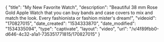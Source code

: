 {
    "title": "My New Favorite Watch",
    "description": "Beautiful 38 mm Rose Gold Apple Watch that you can buy bands and case covers to mix and match the look. Every fashionista or fashion mister's dream!",
    "videoid": "170827015",
    "date_created": "1534333870",
    "date_modified": "1534335094",
    "type": "captivate",
    "layout": "video",
    "url": "\/v\/4f89fbb0-d646-4c32-a1a1-735351771815\/170827015"
}